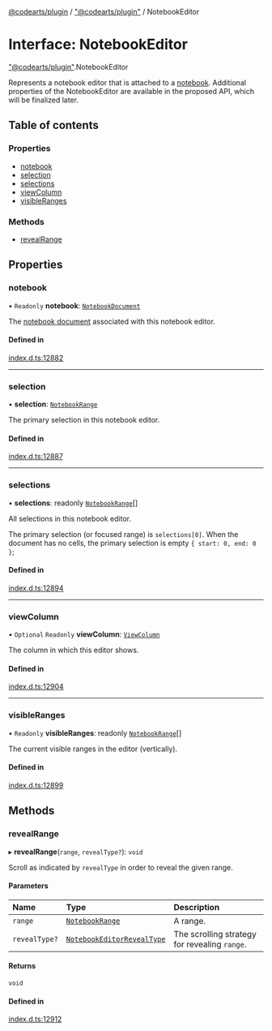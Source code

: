 [@codearts/plugin](../README.md) / ["@codearts/plugin"](../modules/_codearts_plugin_.md) / NotebookEditor

# Interface: NotebookEditor

["@codearts/plugin"](../modules/_codearts_plugin_.md).NotebookEditor

Represents a notebook editor that is attached to a [notebook](codearts_plugin_.NotebookDocument.md).
Additional properties of the NotebookEditor are available in the proposed
API, which will be finalized later.

## Table of contents

### Properties

- [notebook](codearts_plugin_.NotebookEditor.md#notebook)
- [selection](codearts_plugin_.NotebookEditor.md#selection)
- [selections](codearts_plugin_.NotebookEditor.md#selections)
- [viewColumn](codearts_plugin_.NotebookEditor.md#viewcolumn)
- [visibleRanges](codearts_plugin_.NotebookEditor.md#visibleranges)

### Methods

- [revealRange](codearts_plugin_.NotebookEditor.md#revealrange)

## Properties

### notebook

• `Readonly` **notebook**: [`NotebookDocument`](codearts_plugin_.NotebookDocument.md)

The [notebook document](codearts_plugin_.NotebookDocument.md) associated with this notebook editor.

#### Defined in

[index.d.ts:12882](https://github.com/huaweicloud/cloudide-plugin-api/blob/a055dd0/index.d.ts#L12882)

___

### selection

• **selection**: [`NotebookRange`](../classes/codearts_plugin_.NotebookRange.md)

The primary selection in this notebook editor.

#### Defined in

[index.d.ts:12887](https://github.com/huaweicloud/cloudide-plugin-api/blob/a055dd0/index.d.ts#L12887)

___

### selections

• **selections**: readonly [`NotebookRange`](../classes/codearts_plugin_.NotebookRange.md)[]

All selections in this notebook editor.

The primary selection (or focused range) is `selections[0]`. When the document has no cells, the primary selection is empty `{ start: 0, end: 0 }`;

#### Defined in

[index.d.ts:12894](https://github.com/huaweicloud/cloudide-plugin-api/blob/a055dd0/index.d.ts#L12894)

___

### viewColumn

• `Optional` `Readonly` **viewColumn**: [`ViewColumn`](../enums/codearts_plugin_.ViewColumn.md)

The column in which this editor shows.

#### Defined in

[index.d.ts:12904](https://github.com/huaweicloud/cloudide-plugin-api/blob/a055dd0/index.d.ts#L12904)

___

### visibleRanges

• `Readonly` **visibleRanges**: readonly [`NotebookRange`](../classes/codearts_plugin_.NotebookRange.md)[]

The current visible ranges in the editor (vertically).

#### Defined in

[index.d.ts:12899](https://github.com/huaweicloud/cloudide-plugin-api/blob/a055dd0/index.d.ts#L12899)

## Methods

### revealRange

▸ **revealRange**(`range`, `revealType?`): `void`

Scroll as indicated by `revealType` in order to reveal the given range.

#### Parameters

| Name | Type | Description |
| :------ | :------ | :------ |
| `range` | [`NotebookRange`](../classes/codearts_plugin_.NotebookRange.md) | A range. |
| `revealType?` | [`NotebookEditorRevealType`](../enums/codearts_plugin_.NotebookEditorRevealType.md) | The scrolling strategy for revealing `range`. |

#### Returns

`void`

#### Defined in

[index.d.ts:12912](https://github.com/huaweicloud/cloudide-plugin-api/blob/a055dd0/index.d.ts#L12912)
